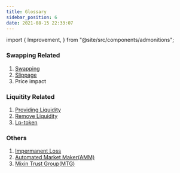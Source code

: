 ```yaml
---
title: Glossary
sidebar_position: 6
date: 2021-08-15 22:33:07
---
```


import {
  Improvement,
} from "@site/src/components/admonitions";

<Improvement />

### Swapping Related

1. [Swapping](https://docs.pando.im/docs/lake/tutorials/swapping)
2. [Slippage](https://docs.pando.im/docs/lake/key-concepts/slippage-impernament-loss)
3. Price impact

### Liquitity Related

1. [Providing Liquidity](https://docs.pando.im/docs/lake/tutorials/providing-liquidity)
2. [Remove Liquidity](https://docs.pando.im/docs/lake/tutorials/removing-liquidity)
3. [Lp-token](https://docs.pando.im/docs/lake/key-concepts/lp-token)

### Others

1. [Impermanent Loss](https://docs.pando.im/docs/lake/key-concepts/slippage-impernament-loss)
2. [Automated Market Maker(AMM)](https://docs.pando.im/docs/lake/key-concepts/amm-mechanism)
3. [Mixin Trust Group(MTG)](https://docs.pando.im/docs/lake/key-concepts/mtg)
